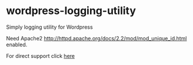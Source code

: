 # wordpress-logging-utility
Simply logging utility for Wordpress

Need Apache2 http://httpd.apache.org/docs/2.2/mod/mod_unique_id.html enabled.


For direct support click [here](http://hubs.ly/H01ldgm0)
